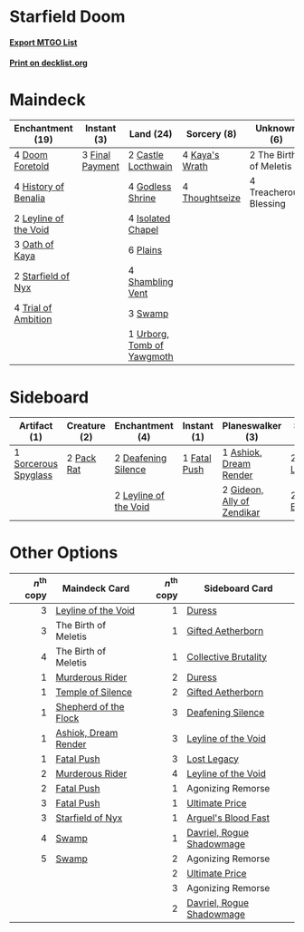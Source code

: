 # Starfield Doom

#### [Export MTGO List](../collection/Starfield%20Doom/Starfield%20Doom.txt)
#### [Print on decklist.org](http://decklist.org/?deckmain=2%09Castle%20Locthwain%0A4%09Doom%20Foretold%0A3%09Final%20Payment%0A4%09Godless%20Shrine%0A4%09History%20of%20Benalia%0A4%09Isolated%20Chapel%0A4%09Kaya's%20Wrath%0A2%09Leyline%20of%20the%20Void%0A3%09Oath%20of%20Kaya%0A6%09Plains%0A4%09Shambling%20Vent%0A2%09Starfield%20of%20Nyx%0A3%09Swamp%0A2%09The%20Birth%20of%20Meletis%0A4%09Thoughtseize%0A4%09Treacherous%20Blessing%0A4%09Trial%20of%20Ambition%0A1%09Urborg,%20Tomb%20of%20Yawgmoth&deckside=1%09Ashiok,%20Dream%20Render%0A2%09Deafening%20Silence%0A1%09Fatal%20Push%0A2%09Gideon,%20Ally%20of%20Zendikar%0A2%09Leyline%20of%20the%20Void%0A2%09Lost%20Legacy%0A2%09Pack%20Rat%0A2%09Revoke%20Existence%0A1%09Sorcerous%20Spyglass)
# Maindeck

|                                        Enchantment (19)                                        |                                       Instant (3)                                        |                                              Land (24)                                              |                                       Sorcery (8)                                       |     Unknown (6)      |
|------------------------------------------------------------------------------------------------|------------------------------------------------------------------------------------------|-----------------------------------------------------------------------------------------------------|-----------------------------------------------------------------------------------------|----------------------|
|4 [Doom Foretold](http://gatherer.wizards.com/Pages/Card/Details.aspx?multiverseid=473149)      |3 [Final Payment](http://gatherer.wizards.com/Pages/Card/Details.aspx?multiverseid=457315)|2 [Castle Locthwain](http://gatherer.wizards.com/Pages/Card/Details.aspx?multiverseid=473203)        |4 [Kaya's Wrath](http://gatherer.wizards.com/Pages/Card/Details.aspx?multiverseid=457331)|2 The Birth of Meletis|
|4 [History of Benalia](http://gatherer.wizards.com/Pages/Card/Details.aspx?multiverseid=442909) |                                                                                          |4 [Godless Shrine](http://gatherer.wizards.com/Pages/Card/Details.aspx?multiverseid=405099)          |4 [Thoughtseize](http://gatherer.wizards.com/Pages/Card/Details.aspx?multiverseid=438676)|4 Treacherous Blessing|
|2 [Leyline of the Void](http://gatherer.wizards.com/Pages/Card/Details.aspx?multiverseid=107682)|                                                                                          |4 [Isolated Chapel](http://gatherer.wizards.com/Pages/Card/Details.aspx?multiverseid=443129)         |                                                                                         |                      |
|3 [Oath of Kaya](http://gatherer.wizards.com/Pages/Card/Details.aspx?multiverseid=461136)       |                                                                                          |6 [Plains](http://gatherer.wizards.com/Pages/Card/Details.aspx?multiverseid=439856)                  |                                                                                         |                      |
|2 [Starfield of Nyx](http://gatherer.wizards.com/Pages/Card/Details.aspx?multiverseid=398475)   |                                                                                          |4 [Shambling Vent](http://gatherer.wizards.com/Pages/Card/Details.aspx?multiverseid=402031)          |                                                                                         |                      |
|4 [Trial of Ambition](http://gatherer.wizards.com/Pages/Card/Details.aspx?multiverseid=426815)  |                                                                                          |3 [Swamp](http://gatherer.wizards.com/Pages/Card/Details.aspx?multiverseid=439858)                   |                                                                                         |                      |
|                                                                                                |                                                                                          |1 [Urborg, Tomb of Yawgmoth](http://gatherer.wizards.com/Pages/Card/Details.aspx?multiverseid=383425)|                                                                                         |                      |


# Sideboard

|                                         Artifact (1)                                          |                                    Creature (2)                                     |                                        Enchantment (4)                                         |                                      Instant (1)                                      |                                          Planeswalker (3)                                           |                                         Sorcery (4)                                         |
|-----------------------------------------------------------------------------------------------|-------------------------------------------------------------------------------------|------------------------------------------------------------------------------------------------|---------------------------------------------------------------------------------------|-----------------------------------------------------------------------------------------------------|---------------------------------------------------------------------------------------------|
|1 [Sorcerous Spyglass](http://gatherer.wizards.com/Pages/Card/Details.aspx?multiverseid=435407)|2 [Pack Rat](http://gatherer.wizards.com/Pages/Card/Details.aspx?multiverseid=253624)|2 [Deafening Silence](http://gatherer.wizards.com/Pages/Card/Details.aspx?multiverseid=472972)  |1 [Fatal Push](http://gatherer.wizards.com/Pages/Card/Details.aspx?multiverseid=423724)|1 [Ashiok, Dream Render](http://gatherer.wizards.com/Pages/Card/Details.aspx?multiverseid=461155)    |2 [Lost Legacy](http://gatherer.wizards.com/Pages/Card/Details.aspx?multiverseid=417661)     |
|                                                                                               |                                                                                     |2 [Leyline of the Void](http://gatherer.wizards.com/Pages/Card/Details.aspx?multiverseid=107682)|                                                                                       |2 [Gideon, Ally of Zendikar](http://gatherer.wizards.com/Pages/Card/Details.aspx?multiverseid=401897)|2 [Revoke Existence](http://gatherer.wizards.com/Pages/Card/Details.aspx?multiverseid=378397)|


# Other Options

|*n*<sup>th</sup> copy|                                         Maindeck Card                                          |*n*<sup>th</sup> copy|                                           Sideboard Card                                           |
|--------------------:|------------------------------------------------------------------------------------------------|--------------------:|----------------------------------------------------------------------------------------------------|
|                    3|[Leyline of the Void](http://gatherer.wizards.com/Pages/Card/Details.aspx?multiverseid=107682)  |                    1|[Duress](http://gatherer.wizards.com/Pages/Card/Details.aspx?multiverseid=14557)                    |
|                    3|The Birth of Meletis                                                                            |                    1|[Gifted Aetherborn](http://gatherer.wizards.com/Pages/Card/Details.aspx?multiverseid=423728)        |
|                    4|The Birth of Meletis                                                                            |                    1|[Collective Brutality](http://gatherer.wizards.com/Pages/Card/Details.aspx?multiverseid=414380)     |
|                    1|[Murderous Rider](http://gatherer.wizards.com/Pages/Card/Details.aspx?multiverseid=473059)      |                    2|[Duress](http://gatherer.wizards.com/Pages/Card/Details.aspx?multiverseid=14557)                    |
|                    1|[Temple of Silence](http://gatherer.wizards.com/Pages/Card/Details.aspx?multiverseid=373522)    |                    2|[Gifted Aetherborn](http://gatherer.wizards.com/Pages/Card/Details.aspx?multiverseid=423728)        |
|                    1|[Shepherd of the Flock](http://gatherer.wizards.com/Pages/Card/Details.aspx?multiverseid=472990)|                    3|[Deafening Silence](http://gatherer.wizards.com/Pages/Card/Details.aspx?multiverseid=472972)        |
|                    1|[Ashiok, Dream Render](http://gatherer.wizards.com/Pages/Card/Details.aspx?multiverseid=461155) |                    3|[Leyline of the Void](http://gatherer.wizards.com/Pages/Card/Details.aspx?multiverseid=107682)      |
|                    1|[Fatal Push](http://gatherer.wizards.com/Pages/Card/Details.aspx?multiverseid=423724)           |                    3|[Lost Legacy](http://gatherer.wizards.com/Pages/Card/Details.aspx?multiverseid=417661)              |
|                    2|[Murderous Rider](http://gatherer.wizards.com/Pages/Card/Details.aspx?multiverseid=473059)      |                    4|[Leyline of the Void](http://gatherer.wizards.com/Pages/Card/Details.aspx?multiverseid=107682)      |
|                    2|[Fatal Push](http://gatherer.wizards.com/Pages/Card/Details.aspx?multiverseid=423724)           |                    1|Agonizing Remorse                                                                                   |
|                    3|[Fatal Push](http://gatherer.wizards.com/Pages/Card/Details.aspx?multiverseid=423724)           |                    1|[Ultimate Price](http://gatherer.wizards.com/Pages/Card/Details.aspx?multiverseid=394735)           |
|                    3|[Starfield of Nyx](http://gatherer.wizards.com/Pages/Card/Details.aspx?multiverseid=398475)     |                    1|[Arguel's Blood Fast](http://gatherer.wizards.com/Pages/Card/Details.aspx?multiverseid=439316)      |
|                    4|[Swamp](http://gatherer.wizards.com/Pages/Card/Details.aspx?multiverseid=439858)                |                    1|[Davriel, Rogue Shadowmage](http://gatherer.wizards.com/Pages/Card/Details.aspx?multiverseid=461010)|
|                    5|[Swamp](http://gatherer.wizards.com/Pages/Card/Details.aspx?multiverseid=439858)                |                    2|Agonizing Remorse                                                                                   |
|                     |                                                                                                |                    2|[Ultimate Price](http://gatherer.wizards.com/Pages/Card/Details.aspx?multiverseid=394735)           |
|                     |                                                                                                |                    3|Agonizing Remorse                                                                                   |
|                     |                                                                                                |                    2|[Davriel, Rogue Shadowmage](http://gatherer.wizards.com/Pages/Card/Details.aspx?multiverseid=461010)|

